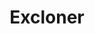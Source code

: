 <!DOCTYPE html>
<head>
</head>
<body>

<h1 align="center" color="red">Excloner</h1>

</body>
</html>
